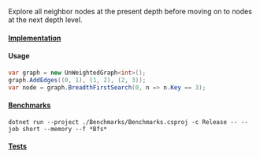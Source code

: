 Explore all neighbor nodes at the present depth before moving on to nodes at the next depth level.

#### [Implementation](https://github.com/Timmoth/DsaDotnet/blob/main/DsaDotnet/Search/Bfs.cs)

#### Usage
```cs
var graph = new UnWeightedGraph<int>();
graph.AddEdges((0, 1), (1, 2), (2, 3));
var node = graph.BreadthFirstSearch(0, n => n.Key == 3);
```

#### [Benchmarks](https://github.com/Timmoth/DsaDotnet/blob/main/Benchmarks/Search/BfsBenchmarks.cs)
```
dotnet run --project ./Benchmarks/Benchmarks.csproj -c Release -- --job short --memory --f *Bfs*
```

#### [Tests](https://github.com/Timmoth/DsaDotnet/blob/main/Tests/Search/BfsTests.cs)